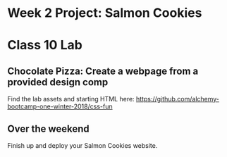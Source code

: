 # Week 2 Project: Salmon Cookies
# Class 10 Lab 

## Chocolate Pizza: Create a webpage from a provided design comp

Find the lab assets and starting HTML here: https://github.com/alchemy-bootcamp-one-winter-2018/css-fun


## Over the weekend

Finish up and deploy your Salmon Cookies website.